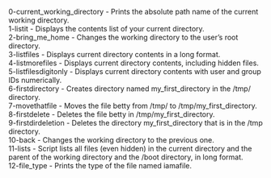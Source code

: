 0-current_working_directory - Prints the absolute path name of the current working directory.   
1-listit - Displays the contents list of your current directory.   
2-bring_me_home - Changes the working directory to the user’s root directory.   
3-listfiles - Displays current directory contents in a long format.   
4-listmorefiles - Displays current directory contents, including hidden files.   
5-listfilesdigitonly - Displays current directory contents with user and group IDs numerically.   
6-firstdirectory - Creates directory named my_first_directory in the /tmp/ directory.   
7-movethatfile - Moves the file betty from /tmp/ to /tmp/my_first_directory.   
8-firstdelete - Deletes the file betty in /tmp/my_first_directory.   
9-firstdirdeletion - Deletes the directory my_first_directory that is in the /tmp directory.   
10-back - Changes the working directory to the previous one.   
11-lists - Script lists all files (even hidden) in the current directory and the parent of the working directory and the /boot directory, in long format.   
12-file_type - Prints the type of the file named iamafile.   

